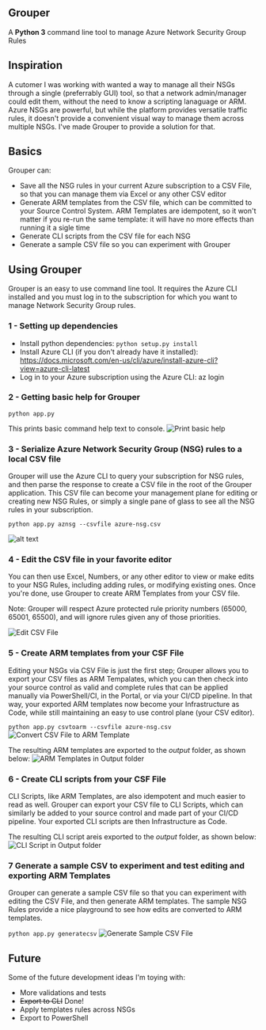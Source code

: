 ## Grouper
A **Python 3** command line tool to manage Azure Network Security Group Rules

## Inspiration
A cutomer I was working with wanted a way to manage all their NSGs through a single (preferrably GUI) tool, so that a network admin/manager could edit them, without the need to know a scripting lanaguage or ARM. Azure NSGs are powerful, but while the platform provides versatile traffic rules, it doesn't provide a convenient visual way to manage them across multiple NSGs. I've made Grouper to provide a solution for that.

## Basics
Grouper can:
- Save all the NSG rules in your current Azure subscription to a CSV File, so that you can manage them via Excel or any other CSV editor
- Generate ARM templates from the CSV file, which can be committed to your Source Control System. ARM Templates are idempotent, so it won't matter if you re-run the same template: it will have no more effects than running it a sigle time
- Generate CLI scripts from the CSV file for each NSG
- Generate a sample CSV file so you can experiment with Grouper

## Using Grouper
Grouper is an easy to use command line tool. It requires the Azure CLI installed and you must log in to the subscription for which you want to manage Network Security Group rules.

### 1 - Setting up dependencies
- Install python dependencies: `python setup.py install`
- Install Azure CLI (if you don't already have it installed): https://docs.microsoft.com/en-us/cli/azure/install-azure-cli?view=azure-cli-latest
- Log in to your Azure subscription using the Azure CLI: az login

### 2 - Getting basic help for Grouper
`python app.py `

This prints basic command help text to console.
![Print basic help](https://raw.githubusercontent.com/marlinspike/grouper/master/readme/grouper-1.png)

### 3 - Serialize Azure Network Security Group (NSG) rules to a local CSV file
Grouper will use the Azure CLI to query your subscription for NSG rules, and then parse the response to create a CSV file in the root of the Grouper application. This CSV file can become your management plane for editing or creating new NSG Rules, or simply a single pane of glass to see all the NSG rules in your subscription.

`python app.py aznsg --csvfile azure-nsg.csv`

![alt text](https://raw.githubusercontent.com/marlinspike/grouper/master/readme/grouper-aznsg.png)

### 4 - Edit the CSV file in your favorite editor
You can then use Excel, Numbers, or any other editor to view or make edits to your NSG Rules, including adding rules, or modifying existing ones. Once you're done, use Grouper to create ARM Templates from your CSV file.

Note: Grouper will respect Azure protected rule priority numbers (65000, 65001, 65500), and will ignore rules given any of those priorities.

![Edit CSV File](https://raw.githubusercontent.com/marlinspike/grouper/master/readme/grouper-edit-csv.png)

### 5 - Create ARM templates from your CSF File
Editing your NSGs via CSV File is just the first step; Grouper allows you to export your CSV files as ARM Tempalates, which you can then check into your source control as valid and complete rules that can be applied manually via PowerShell/CI, in the Portal, or via your CI/CD pipeline. In that way, your exported ARM templates now become your Infrastructure as Code, while still maintaining an easy to use control plane (your CSV editor).

`python app.py csvtoarm --csvfile azure-nsg.csv`
![Convert CSV File to ARM Template](https://raw.githubusercontent.com/marlinspike/grouper/master/readme/grouper-csvtoarm.png)

The resulting ARM templates are exported to the *output* folder, as shown below:
![ARM Templates in Output folder](https://raw.githubusercontent.com/marlinspike/grouper/master/readme/grouper-armtemplates.png)


### 6 - Create CLI scripts from your CSF File
CLI Scripts, like ARM Templates, are also idempotent and much easier to read as well. Grouper can export your CSV file to CLI Scripts, which
can similarly be added to your source control and made part of your CI/CD pipeline. Your exported CLI scripts are then Infrastructure as Code.

The resulting CLI script areis exported to the *output* folder, as shown below:
![CLI Script in Output folder](https://raw.githubusercontent.com/marlinspike/grouper/master/readme/grouper-csvtocli.png)


### 7 Generate a sample CSV to experiment and test editing and exporting ARM Templates
Grouper can generate a sample CSV file so that you can experiment with editing the CSV File, and then generate ARM templates. The sample NSG Rules provide a nice playground to see how edits are converted to ARM templates.

`python app.py generatecsv`
![Generate Sample CSV File](https://raw.githubusercontent.com/marlinspike/grouper/master/readme/grouper-generatecsv.png)


## Future
Some of the future development ideas I'm toying with:
- More validations and tests
- ~~Export to CLI~~ Done!
- Apply templates rules across NSGs
- Export to PowerShell
